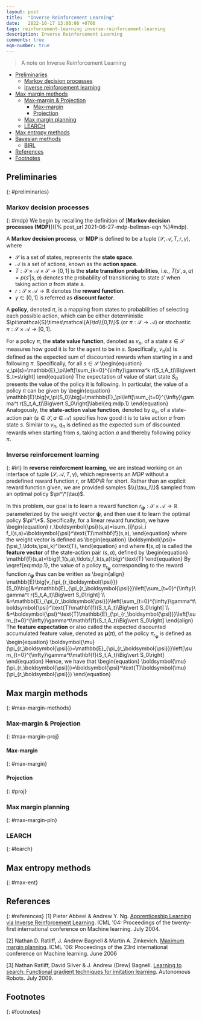 ```yaml
---
layout: post
title:  "Inverse Reinforcement Learning"
date:   2022-10-17 13:00:00 +0700
tags: reinforcement-learning inverse-reinforcement-learning
description: Inverse Reinforcement Learning
comments: true
eqn-number: true
---
```

> A note on Inverse Reinforcement Learning

<!-- excerpt-end -->

- [Preliminaries](#preliminaries)
	- [Markov decision processes](#mdp)
	- [Inverse reinforcement learning](#irl)
- [Max margin methods](#max-margin-methods)
	- [Max-margin & Projection](#max-margin-proj)
		- [Max-margin](#max-margin)
		- [Projection](#proj)
	- [Max margin planning](#max-margin-pln)
	- [LEARCH](#learch)
- [Max entropy methods](#max-ent)
- [Bayesian methods](#bayes)
	- [BIRL](#birl)
- [References](#references)
- [Footnotes](#footnotes)

## Preliminaries
{: #preliminaries}

	
### Markov decision processes
{: #mdp}
We begin by recalling the definition of [**Markov decision processes (MDP)**]({% post_url 2021-06-27-mdp-bellman-eqn %}#mdp).

A **Markov decision process**, or **MDP** is defined to be a tuple $(\mathcal{S},\mathcal{A},T,r,\gamma)$, where
- $\mathcal{S}$ is a set of states, represents the **state space**.
- $\mathcal{A}$ is a set of actions, known as the **action space**.
- $T:\mathcal{S}\times\mathcal{A}\times\mathcal{S}\to[0,1]$ is the **state transition probabilities**, i.e., $T(s',s,a)=p(s'\vert s,a)$ denotes the probability of transitioning to state $s'$ when taking action $a$ from state $s$.
- $r:\mathcal{S}\times\mathcal{A}\to\mathbb{R}$ denotes the **reward function**.
- $\gamma\in[0,1]$ is referred as **discount factor**.

A **policy**, denoted $\pi$, is a mapping from states to probabilities of selecting each possible action, which can be either deterministic $\pi:\mathcal{S}\times\mathcal{A}\to\\{0,1\\}$ (or $\pi:\mathcal{S}\to\mathcal{A}$) or stochastic $\pi:\mathcal{S}\times\mathcal{A}\to[0,1]$.

For a policy $\pi$, the **state value function**, denoted as $v_\pi$, of a state $s\in\mathcal{S}$ measures how good it is for the agent to be in $s$. Specifically, $v_\pi(s)$ is defined as the expected sum of discounted rewards when starting in $s$ and following $\pi$. Specifically, for all $s\in\mathcal{S}$
\begin{equation}
v_\pi(s)=\mathbb{E}\_\pi\left[\sum_{k=0}^{\infty}\gamma^k r(S_t,A_t)\Big\vert S_t=s\right]
\end{equation}
The expectation of value of start state $S_0$ presents the value of the policy it is following. In particular, the value of a policy $\pi$ can be given by
\begin{equation}
\mathbb{E}\big[v_\pi(S_0)\big]=\mathbb{E}\_\pi\left[\sum_{t=0}^{\infty}\gamma^t r(S_t,A_t)\Big\vert S_0\right]\label{eq:mdp.1}
\end{equation}
Analogously, the **state-action value function**, denoted by $q_\pi$, of a state-action pair $(s\in\mathcal{S},a\in\mathcal{A})$ specifies how good it is to take action $a$ from state $s$. Similar to $v_\pi$, $q_\pi$ is defined as the expected sum of discounted rewards when starting from $s$, taking action $a$ and thereby following policy $\pi$.

### Inverse reinforcement learning
{: #irl}
In **reverse reinforcment learning**, we are instead working on an interface of tuple $(\mathcal{S},\mathcal{A},T,\gamma)$, which represents an $MDP$ without a predefined reward function $r$, or MDP\R for short. Rather than an explicit reward function given, we are provided samples $\\{\tau_i\\}$ sampled from an optimal policy $\pi^\*(\tau)$.

In this problem, our goal is to learn a reward function $r_\boldsymbol{\psi}:\mathcal{S}\times\mathcal{A}\to\mathbb{R}$ parameterized by the weight vector $\boldsymbol{\psi}$, and then use it to learn the optimal policy $\pi^\*$. Specifically, for a linear reward function, we have
\begin{equation}
r_\boldsymbol{\psi}(s,a)=\sum_{i}\psi_i f_i(s,a)=\boldsymbol{\psi}^\text{T}\mathbf{f}(s,a),
\end{equation}
where the weight vector is defined as 
\begin{equation}
\boldsymbol{\psi}=(\psi_1,\ldots,\psi_k)^\text{T},
\end{equation}
and where $\mathbf{f}(s,a)$ is called the **feature vector** of the state-action pair $(s,a)$, defined by
\begin{equation}
\mathbf{f}(s,a)=\big(f_1(s,a),\ldots,f_k(s,a)\big)^\text{T}
\end{equation}
By \eqref{eq:mdp.1}, the value of a policy $\pi_{r_\boldsymbol{\psi}}$ corresponding to the reward function $r_\boldsymbol{\psi}$ thus can be written as
\begin{align}
\mathbb{E}\big[v_{\pi_{r_\boldsymbol{\psi}}}(S_0)\big]&=\mathbb{E}\_{\pi_{r_\boldsymbol{\psi}}}\left[\sum_{t=0}^{\infty}\gamma^t r(S_t,A_t)\Big\vert S_0\right] \\\\ &=\mathbb{E}\_{\pi_{r_\boldsymbol{\psi}}}\left[\sum_{t=0}^{\infty}\gamma^t\boldsymbol{\psi}^\text{T}\mathbf{f}(S_t,A_t)\Big\vert S_0\right] \\\\ &=\boldsymbol{\psi}^\text{T}\mathbb{E}\_{\pi_{r_\boldsymbol{\psi}}}\left[\sum_{t=0}^{\infty}\gamma^t\mathbf{f}(S_t,A_t)\Big\vert S_0\right]
\end{align}
The **feature expectation** or also called the expected discounted accumulated feature value, denoted as $\boldsymbol{\mu}(\pi)$, of the policy $\pi_{r_\boldsymbol{\psi}}$ is defined as
\begin{equation}
\boldsymbol{\mu}(\pi_{r_\boldsymbol{\psi}})=\mathbb{E}\_{\pi_{r_\boldsymbol{\psi}}}\left[\sum_{t=0}^{\infty}\gamma^t\mathbf{f}(S_t,A_t)\Big\vert S_0\right]
\end{equation}
Hence, we have that
\begin{equation}
\boldsymbol{\mu}(\pi_{r_\boldsymbol{\psi}})=\boldsymbol{\psi}^\text{T}\boldsymbol{\mu}(\pi_{r_\boldsymbol{\psi}})
\end{equation}

## Max margin methods
{: #max-margin-methods}

### Max-margin & Projection
{: #max-margin-proj}


#### Max-margin
{: #max-margin}

#### Projection
{: #proj}

### Max margin planning
{: #max-margin-pln}

### LEARCH
{: #learch}

## Max entropy methods
{: #max-ent}

## References
{: #references}
[1] Pieter Abbeel & Andrew Y. Ng. [Apprenticeship Learning via Inverse Reinforcement Learning](https://doi.org/10.1145/1015330.1015430). ICML '04: Proceedings of the twenty-first international conference on Machine learning. July 2004.

[2] Nathan D. Ratliff, J. Andrew Bagnell & Martin A. Zinkevich. [Maximum margin planning](https://doi.org/10.1145/1143844.1143936). ICML '06: Proceedings of the 23rd international conference on Machine learning. June 2006

[3] Nathan Ratliff, David Silver & J. Andrew (Drew) Bagnell. [Learning to search: Functional gradient techniques for imitation learning](https://www.ri.cmu.edu/publications/learning-to-search-functional-gradient-techniques-for-imitation-learning/). Autonomous Robots. July 2009.

## Footnotes
{: #footnotes}